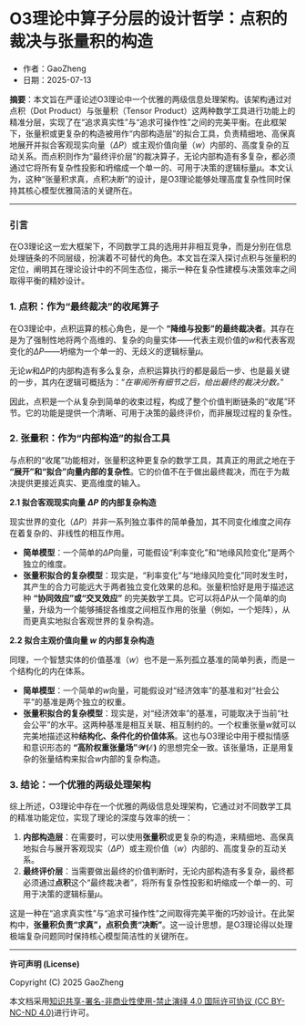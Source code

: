 # **O3理论中算子分层的设计哲学：点积的裁决与张量积的构造**

- 作者：GaoZheng
- 日期：2025-07-13

**摘要**：本文旨在严谨论述O3理论中一个优雅的两级信息处理架构。该架构通过对点积（Dot Product）与张量积（Tensor Product）这两种数学工具进行功能上的精准分层，实现了在“追求真实性”与“追求可操作性”之间的完美平衡。在此框架下，张量积或更复杂的构造被用作“内部构造层”的拟合工具，负责精细地、高保真地展开并拟合客观现实向量（$\Delta P$）或主观价值向量（$w$）内部的、高度复杂的互动关系。而点积则作为“最终评价层”的裁决算子，无论内部构造有多复杂，都必须通过它将所有复杂性投影和坍缩成一个单一的、可用于决策的逻辑标量$\mu$。本文认为，这种“张量积求真，点积决断”的设计，是O3理论能够处理高度复杂性同时保持其核心模型优雅简洁的关键所在。

---

### **引言**

在O3理论这一宏大框架下，不同数学工具的选用并非相互竞争，而是分别在信息处理链条的不同层级，扮演着不可替代的角色。本文旨在深入探讨点积与张量积的定位，阐明其在理论设计中的不同生态位，揭示一种在复杂性建模与决策效率之间取得平衡的精妙设计。

### **1. 点积：作为“最终裁决”的收尾算子**

在O3理论中，点积运算的核心角色，是一个 **“降维与投影”的最终裁决者**。其存在是为了强制性地将两个高维的、复杂的向量实体——代表主观价值的$w$和代表客观变化的$\Delta P$——坍缩为一个单一的、无歧义的逻辑标量$\mu$。

无论$w$和$\Delta P$的内部构造有多么复杂，点积运算执行的都是最后一步、也是最关键的一步，其内在逻辑可概括为：“*在审阅所有细节之后，给出最终的裁决分数。*”

因此，点积是一个从复杂到简单的收束过程，构成了整个价值判断链条的“收尾”环节。它的功能是提供一个清晰、可用于决策的最终评价，而非展现过程的复杂性。

### **2. 张量积：作为“内部构造”的拟合工具**

与点积的“收尾”功能相对，张量积这种更复杂的数学工具，其真正的用武之地在于 **“展开”和“拟合”向量内部的复杂性**。它的价值不在于做出最终裁决，而在于为裁决提供更接近真实、更高维度的输入。

**2.1 拟合客观现实向量 $\Delta P$ 的内部复杂构造**

现实世界的变化（$\Delta P$）并非一系列独立事件的简单叠加，其不同变化维度之间存在着复杂的、非线性的相互作用。

* **简单模型**：一个简单的$\Delta P$向量，可能假设“利率变化”和“地缘风险变化”是两个独立的维度。
* **张量积拟合的复杂模型**：现实是，“利率变化”与“地缘风险变化”同时发生时，其产生的合力可能远大于两者独立变化效果的总和。张量积恰好是用于描述这种 **“协同效应”或“交叉效应”** 的完美数学工具。它可以将$\Delta P$从一个简单的向量，升级为一个能够捕捉各维度之间相互作用的张量（例如，一个矩阵），从而更真实地拟合客观世界的复杂构造。

**2.2 拟合主观价值向量 $w$ 的内部复杂构造**

同理，一个智慧实体的价值基准（$w$）也不是一系列孤立基准的简单列表，而是一个结构化的内在体系。

* **简单模型**：一个简单的$w$向量，可能假设对“经济效率”的基准和对“社会公平”的基准是两个独立的权重。
* **张量积拟合的复杂模型**：现实是，对“经济效率”的基准，可能取决于当前“社会公平”的水平。这两种基准是相互关联、相互制约的。一个权重张量$w$就可以完美地描述这种**结构化、条件化的价值体系**。这也与O3理论中用于模拟情感和意识形态的 **“高阶权重张量场”$\mathcal{W}(\mathcal{E})$** 的思想完全一致。该张量场，正是用复杂的张量结构来拟合$w$内部的复杂构造。

### **3. 结论：一个优雅的两级处理架构**

综上所述，O3理论中存在一个优雅的两级信息处理架构，它通过对不同数学工具的精准功能定位，实现了理论的深度与效率的统一：

1.  **内部构造层**：在需要时，可以使用**张量积**或更复杂的构造，来精细地、高保真地拟合与展开客观现实（$\Delta P$）或主观价值（$w$）内部的、高度复杂的互动关系。
2.  **最终评价层**：当需要做出最终的价值判断时，无论内部构造有多复杂，最终都必须通过**点积**这个“最终裁决者”，将所有复杂性投影和坍缩成一个单一的、可用于决策的逻辑标量$\mu$。

这是一种在“追求真实性”与“追求可操作性”之间取得完美平衡的巧妙设计。在此架构中，**张量积负责“求真”，点积负责“决断”**。这一设计思想，是O3理论得以处理极端复杂问题同时保持核心模型简洁性的关键所在。

---

**许可声明 (License)**

Copyright (C) 2025 GaoZheng 

本文档采用[知识共享-署名-非商业性使用-禁止演绎 4.0 国际许可协议 (CC BY-NC-ND 4.0)](https://creativecommons.org/licenses/by-nc-nd/4.0/deed.zh-Hans)进行许可。
